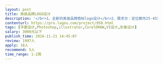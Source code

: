 ```yaml
---                
layout: post       
title: 男装品牌LOGO设计           
description: '</br>1、全新的男装品牌商标logo设计</br>2、需求方：定位都市25-45岁的中青年男性服装外套，经典简洁的国际大牌简约风格，带有微量的新中式元素</br>3、logo由图形和品牌名字组成，图形希望也是简洁风含一点中国元素即可</br>4、logo中图形的部分，可能会做为元素出现在衣服上，因此需要简洁好延展</br>'     
contenturl: https://pro.lagou.com/project/958.html      
tags: [平面设计,Photoshop,illustrator,CorelDRAW,VI设计,形象设计]            
salary: 3000元以下          
publish_time: 2016-11-21 14:45:07         
review: 1997人                   
apply: 18人                   
recommend: 5人                   
time_range: 1-2周              
---                 
```

